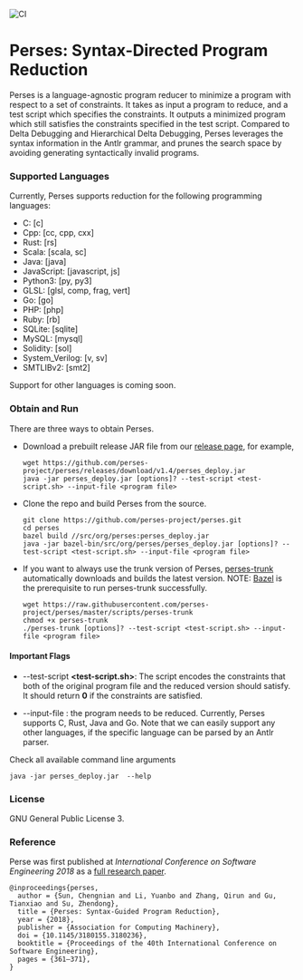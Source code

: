 ![CI](https://github.com/uw-pluverse/perses/actions/workflows/main.yml/badge.svg)
# Perses: Syntax-Directed Program Reduction

Perses is a language-agnostic program reducer to minimize a program with 
respect to a set of constraints. It takes as input a program to reduce,
and a test script which specifies the constraints.
It outputs a minimized program which still satisfies the constraints specified
in the test script. Compared to Delta Debugging and Hierarchical Delta Debugging,
Perses leverages the syntax information in the Antlr grammar, and prunes the
search space by avoiding generating syntactically invalid programs.

### Supported Languages ###

Currently, Perses supports reduction for the following programming languages:

+ C: [c]
+ Cpp: [cc, cpp, cxx]
+ Rust: [rs]
+ Scala: [scala, sc]
+ Java: [java]
+ JavaScript: [javascript, js]
+ Python3: [py, py3]
+ GLSL: [glsl, comp, frag, vert]
+ Go: [go]
+ PHP: [php]
+ Ruby: [rb]
+ SQLite: [sqlite]
+ MySQL: [mysql]
+ Solidity: [sol]
+ System_Verilog: [v, sv]
+ SMTLIBv2: [smt2]

Support for other languages is coming soon. 

### Obtain and Run ###

There are three ways to obtain Perses.

+  Download a prebuilt release JAR file from our [release page](https://github.com/perses-project/perses/releases),
for example,
    
    ```
    wget https://github.com/perses-project/perses/releases/download/v1.4/perses_deploy.jar
    java -jar perses_deploy.jar [options]? --test-script <test-script.sh> --input-file <program file>
    ```

+ Clone the repo and build Perses from the source.

    ```
    git clone https://github.com/perses-project/perses.git
    cd perses
    bazel build //src/org/perses:perses_deploy.jar
   java -jar bazel-bin/src/org/perses/perses_deploy.jar [options]? --test-script <test-script.sh> --input-file <program file>
    ```

+ If you want to always use the trunk version of Perses, [perses-trunk](https://github.com/perses-project/perses/blob/master/scripts/perses-trunk) automatically downloads and builds the latest version.
NOTE: [Bazel](https://bazel.build/) is the prerequisite to run perses-trunk successfully.
    ```
    wget https://raw.githubusercontent.com/perses-project/perses/master/scripts/perses-trunk
    chmod +x perses-trunk
    ./perses-trunk [options]? --test-script <test-script.sh> --input-file <program file>
    ```

#### Important Flags ####
* --test-script __<test-script.sh>__:
The script encodes the constraints that both of the original program file and the reduced version should satisfy. It should return **0** if the constraints are satisfied. 
 
* --input-file __<program-file>__: the program needs to be reduced. Currently, Perses 
supports C, Rust, Java and Go. Note that we can easily support any other languages,
if the specific language can be parsed by an Antlr parser. 



Check all available command line arguments

```
java -jar perses_deploy.jar  --help
```

### License ###
GNU General Public License 3.

### Reference ###
Perse was first published at *International Conference on Software Engineering 2018* as a [full research paper](https://dl.acm.org/doi/10.1145/3180155.3180236).
```
@inproceedings{perses,
  author = {Sun, Chengnian and Li, Yuanbo and Zhang, Qirun and Gu, Tianxiao and Su, Zhendong},
  title = {Perses: Syntax-Guided Program Reduction},
  year = {2018},
  publisher = {Association for Computing Machinery},
  doi = {10.1145/3180155.3180236},
  booktitle = {Proceedings of the 40th International Conference on Software Engineering},
  pages = {361–371},
}
```
